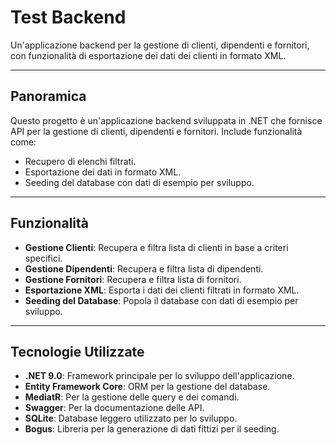 # Test Backend

Un'applicazione backend per la gestione di clienti, dipendenti e fornitori, con funzionalità di esportazione dei dati dei clienti in formato XML.

---

## **Panoramica**
Questo progetto è un'applicazione backend sviluppata in .NET che fornisce API per la gestione di clienti, dipendenti e fornitori. Include funzionalità come:
- Recupero di elenchi filtrati.
- Esportazione dei dati in formato XML.
- Seeding del database con dati di esempio per sviluppo.

---

## **Funzionalità**
- **Gestione Clienti**: Recupera e filtra lista di clienti in base a criteri specifici.
- **Gestione Dipendenti**: Recupera e filtra lista di dipendenti.
- **Gestione Fornitori**: Recupera e filtra lista di fornitori.
- **Esportazione XML**: Esporta i dati dei clienti filtrati in formato XML.
- **Seeding del Database**: Popola il database con dati di esempio per sviluppo.

---

## **Tecnologie Utilizzate**
- **.NET 9.0**: Framework principale per lo sviluppo dell'applicazione.
- **Entity Framework Core**: ORM per la gestione del database.
- **MediatR**: Per la gestione delle query e dei comandi.
- **Swagger**: Per la documentazione delle API.
- **SQLite**: Database leggero utilizzato per lo sviluppo.
- **Bogus**: Libreria per la generazione di dati fittizi per il seeding.

